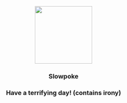 <p align="center">
    <img src="https://raw.githubusercontent.com/PokeAPI/sprites/master/sprites/pokemon/79.png" width="150" height="150">
</p>
<h3 align="center"> <b>Slowpoke</b></h3>
<h3 align="center">Have a terrifying day! (contains irony)</h3>
